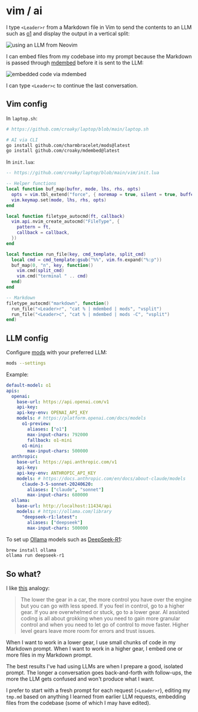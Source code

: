 # vim / ai

I type `<Leader>r` from a Markdown file in Vim to send the contents to an LLM
such as <a href="https://platform.openai.com/docs/models#o1" target="_blank">o1</a>
and display the output in a vertical split:

![using an LLM from Neovim](/images/vim-ai.gif)

I can embed files from my codebase into my prompt because the Markdown
is passed through [mdembed](/cmd/mdembed) before it is sent to the LLM:

![embedded code via mdembed](/images/vim-ai-embed.gif)

I can type `<Leader>c` to continue the last conversation.

## Vim config

In `laptop.sh`:

```bash
# https://github.com/croaky/laptop/blob/main/laptop.sh

# AI via CLI
go install github.com/charmbracelet/mods@latest
go install github.com/croaky/mdembed@latest
```

In `init.lua`:

```lua
-- https://github.com/croaky/laptop/blob/main/vim/init.lua

-- Helper functions
local function buf_map(bufnr, mode, lhs, rhs, opts)
  opts = vim.tbl_extend("force", { noremap = true, silent = true, buffer = bufnr }, opts or {})
  vim.keymap.set(mode, lhs, rhs, opts)
end

local function filetype_autocmd(ft, callback)
  vim.api.nvim_create_autocmd("FileType", {
    pattern = ft,
    callback = callback,
  })
end

local function run_file(key, cmd_template, split_cmd)
  local cmd = cmd_template:gsub("%%", vim.fn.expand("%:p"))
  buf_map(0, "n", key, function()
    vim.cmd(split_cmd)
    vim.cmd("terminal " .. cmd)
  end)
end

-- Markdown
filetype_autocmd("markdown", function()
  run_file("<Leader>r", "cat % | mdembed | mods", "vsplit")
  run_file("<Leader>c", "cat % | mdembed | mods -C", "vsplit")
end)
```

## LLM config

Configure [mods](https://github.com/charmbracelet/mods) with your preferred LLM:

```bash
mods --settings
```

Example:

```yaml
default-model: o1
apis:
  openai:
    base-url: https://api.openai.com/v1
    api-key:
    api-key-env: OPENAI_API_KEY
    models: # https://platform.openai.com/docs/models
      o1-preview:
        aliases: ["o1"]
        max-input-chars: 792000
        fallback: o1-mini
      o1-mini:
        max-input-chars: 500000
  anthropic:
    base-url: https://api.anthropic.com/v1
    api-key:
    api-key-env: ANTHROPIC_API_KEY
    models: # https://docs.anthropic.com/en/docs/about-claude/models
      claude-3-5-sonnet-20240620:
        aliases: ["claude", "sonnet"]
        max-input-chars: 680000
  ollama:
    base-url: http://localhost:11434/api
    models: # https://ollama.com/library
      "deepseek-r1:latest":
        aliases: ["deepseek"]
        max-input-chars: 500000
```

To set up [Ollama](https://ollama.com/) models such as
[DeepSeek-R1](https://ollama.com/library/deepseek-r1):

```bash
brew install ollama
ollama run deepseek-r1
```

## So what?

I like
<a href="https://sankalp.bearblog.dev/evolution-of-ai-assisted-coding-features-and-developer-interaction-patterns/" target="_blank">this</a>
analogy:

> The lower the gear in a car, the more control you have over the engine but you
> can go with less speed. If you feel in control, go to a higher gear. If you
> are overwhelmed or stuck, go to a lower gear. AI assisted coding is all about
> grokking when you need to gain more granular control and when you need to let
> go of control to move faster. Higher level gears leave more room for errors
> and trust issues.

When I want to work in a lower gear, I use small chunks of code in my Markdown
prompt. When I want to work in a higher gear, I embed one or more files in my
Markdown prompt.

The best results I've had using LLMs are when I prepare a good, isolated prompt.
The longer a conversation goes back-and-forth with follow-ups, the more the LLM
gets confused and won't produce what I want.

I prefer to start with a fresh prompt for each request (`<Leader>r`), editing my
`tmp.md` based on anything I learned from earlier LLM requests,
embedding files from the codebase (some of which I may have edited).
